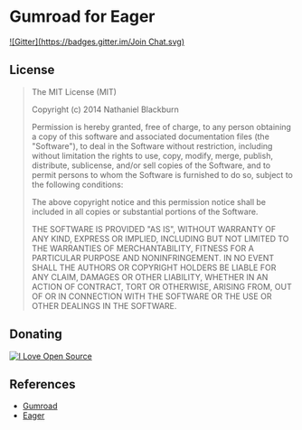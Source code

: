 # Gumroad for Eager
[![Gitter](https://badges.gitter.im/Join Chat.svg)](https://gitter.im/nblackburn/eager-gumroad?utm_source=badge&utm_medium=badge&utm_campaign=pr-badge&utm_content=badge)

## License

> The MIT License (MIT)
> 
> Copyright (c) 2014 Nathaniel Blackburn
> 
> Permission is hereby granted, free of charge, to any person obtaining a copy of
> this software and associated documentation files (the "Software"), to deal in
> the Software without restriction, including without limitation the rights to
> use, copy, modify, merge, publish, distribute, sublicense, and/or sell copies of
> the Software, and to permit persons to whom the Software is furnished to do so,
> subject to the following conditions:
> 
> The above copyright notice and this permission notice shall be included in all
> copies or substantial portions of the Software.
> 
> THE SOFTWARE IS PROVIDED "AS IS", WITHOUT WARRANTY OF ANY KIND, EXPRESS OR
> IMPLIED, INCLUDING BUT NOT LIMITED TO THE WARRANTIES OF MERCHANTABILITY, FITNESS
> FOR A PARTICULAR PURPOSE AND NONINFRINGEMENT. IN NO EVENT SHALL THE AUTHORS OR
> COPYRIGHT HOLDERS BE LIABLE FOR ANY CLAIM, DAMAGES OR OTHER LIABILITY, WHETHER
> IN AN ACTION OF CONTRACT, TORT OR OTHERWISE, ARISING FROM, OUT OF OR IN
> CONNECTION WITH THE SOFTWARE OR THE USE OR OTHER DEALINGS IN THE SOFTWARE.

## Donating

[![I Love Open Source](http://www.iloveopensource.io/images/logo-lightbg.png)](http://www.iloveopensource.io/projects/5451846e87659fce66005557)

## References

* [Gumroad](http://gumroad.com)
* [Eager](http://eager.io)
